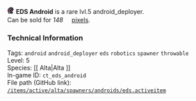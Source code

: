 ![ ](https://raw.githubusercontent.com/Ceterai/Enternia/main/items/active/alta/spawners/androids/eds.png) **EDS Android** is a rare lvl.5 android_deployer.  
Can be sold for *148* <img src="https://starbounder.org/mediawiki/images/2/21/Pixel.png" width="12" height="16"/> [pixels](https://starbounder.org/Pixel).

### Technical Information

Tags: `android` `android_deployer` `eds` `robotics` `spawner` `throwable`  
Level: 5  
Species: [[ Alta|Alta ]]  
In-game ID: `ct_eds_android`  
File path (GitHub link): [`/items/active/alta/spawners/androids/eds.activeitem`](https://github.com/Ceterai/Enternia/blob/main/items/active/alta/spawners/androids/eds.activeitem)
